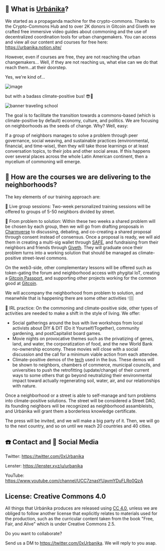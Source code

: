 ## 🧐  What is [Urbánika](https://urbanika.xyz/)?
We started as a propaganda machine for the crypto-commons. Thanks to the Crypto-Commons Hub and to over 2K donors in Gitcoin and Giveth we crafted free immersive video guides about commoning and the use of decentralized coordination tools for urban changemakers.
You can access and view all our content and courses for free here: https://urbanika.notion.site/

However, even if courses are free, they are not reaching the urban changemakers...
Well, if they are not reaching us, what else can we do that reach them...at their doorstep.

Yes, we're kind of...

![image](https://github.com/Urbanika/.github/assets/58118538/bf6df0e5-91ac-4dbb-b8b9-97b2f876ce14)

but with a badass climate-positive bus! 😎🌻

![banner traveling school](https://github.com/Urbanika/.github/assets/58118538/f0c83a12-a407-49a7-b1aa-d040169f7eb2)

The goal is to facilitate the transition towards a commons-based (which is climate-positive by default) economy, culture, and politics.
We are focusing on neighborhoods as the seeds of change. Why? Well, easy:

If a group of neighbors manages to solve a problem through peer governance, social weaving, and sustainable practices (environmental, financial, and time-wise), then they will take those learnings or at least conversation topics, to their jobs and other social areas. If this happens over several places across the whole Latin American continent, then a mycelium of commoning will emerge.

## 🤔 How are the courses we are delivering to the neighborhoods?
The key elements of our training approach are:

🤺 Live group sessions: Two-week personalized training sessions will be offered to groups of 5-50 neighbors divided by street.

🎯 From problem to solution: Within these two weeks a shared problem will be chosen by each group, then we will go from drafting proposals in [Charmverse](https://charmverse.io/) to discussing, debating, and co-creating a shared proposal through consent instead of consensus. Once a proposal is ready, we will aid them in creating a multi-sig wallet through [SAFE](https://app.safe.global/), and fundraising from their neighbors and friends through [Giveth](https://giveth.io/).
They will graduate once their problem turns into a working solution that should be managed as climate-positive street-level commons.

On the web3-side, other complementary lessons will be offered such as token-gating the forum and neighborhood access with phygital IoT, creating a [Gitcoin Passport](https://passport.gitcoin.co/#/dashboard), and supporting other projects working for the common good at [Gitcoin](https://gitcoin.co/).

We will accompany the neighborhood from problem to solution, and meanwhile that is happening there are some other activities 👇🏽

🧶 IRL practice: On the commoning and climate-positive side, other types of activities are needed to make a shift in the style of living. We offer:
* Social gatherings around the bus with live workshops from local activists about DIY & DIT (Do it Yourself/Together), community gardening, and postCapitalist board games.
* Movie nights on provocative themes such as the privatizing of genes, land, and water, the corporatization of food, and the new World Bank no-ownership economy. These movies will close with a social discussion and the call for a minimum viable action from each attendee.
* Climate-positive demos of the [tech](https://urbanika.notion.site/urbanika/Requirements-for-a-climate-positive-design-of-Urb-nika-s-bus-2e929c8a5e244aef904b44b01afb3c74) used in the bus. These demos will be shown to neighbors, chambers of commerce, municipal councils, and universities to push the retrofitting (update/change) of their current ways to some others that go beyond neutralizing their environmental impact toward actually regenerating soil, water, air, and our relationships with nature.

Once a neighborhood or a street is able to self-manage and turn problems into climate-positive solutions. The street will be considered a Street DAO, its founding neighbors will be recognized as neighborhood assambleists, and Urbánika will grant them a borderless knowledge certificate.

The press will be invited, and we will make a big party of it. Then, we will go to the next country, and so on until we reach 20 countries and 40 cities.

## ☎️ Contact and 📣 Social Media
Twitter: https://twitter.com/0xUrbanika

Lenster: https://lenster.xyz/u/urbanika

YouTube: https://www.youtube.com/channel/UCC7znasYUaymYDuFLRo0QzA

## License: Creative Commons 4.0

All things that Urbánika produces are released using [CC 4.0](https://creativecommons.org/licenses/by/4.0/), unless we are obliged to follow another license that explicitly relates to materials used for the production, such as the curricular content taken from the book "Free, Fair, and Alive" which is under Creative Commons 2.5.


Do you want to collaborate?

Send us a DM to https://twitter.com/0xUrbanika. We will reply to you asap.
